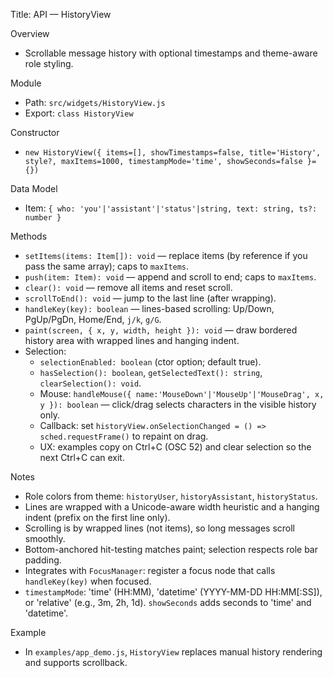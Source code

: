 Title: API — HistoryView

Overview
- Scrollable message history with optional timestamps and theme-aware role styling.

Module
- Path: `src/widgets/HistoryView.js`
- Export: `class HistoryView`

Constructor
- `new HistoryView({ items=[], showTimestamps=false, title='History', style?, maxItems=1000, timestampMode='time', showSeconds=false }={})`

Data Model
- Item: `{ who: 'you'|'assistant'|'status'|string, text: string, ts?: number }`

Methods
- `setItems(items: Item[]): void` — replace items (by reference if you pass the same array); caps to `maxItems`.
- `push(item: Item): void` — append and scroll to end; caps to `maxItems`.
- `clear(): void` — remove all items and reset scroll.
- `scrollToEnd(): void` — jump to the last line (after wrapping).
- `handleKey(key): boolean` — lines-based scrolling: Up/Down, PgUp/PgDn, Home/End, `j/k`, `g/G`.
- `paint(screen, { x, y, width, height }): void` — draw bordered history area with wrapped lines and hanging indent.
- Selection:
  - `selectionEnabled: boolean` (ctor option; default true).
  - `hasSelection(): boolean`, `getSelectedText(): string`, `clearSelection(): void`.
  - Mouse: `handleMouse({ name:'MouseDown'|'MouseUp'|'MouseDrag', x, y }): boolean` — click/drag selects characters in the visible history only.
  - Callback: set `historyView.onSelectionChanged = () => sched.requestFrame()` to repaint on drag.
  - UX: examples copy on Ctrl+C (OSC 52) and clear selection so the next Ctrl+C can exit.

Notes
- Role colors from theme: `historyUser`, `historyAssistant`, `historyStatus`.
- Lines are wrapped with a Unicode-aware width heuristic and a hanging indent (prefix on the first line only).
- Scrolling is by wrapped lines (not items), so long messages scroll smoothly.
- Bottom-anchored hit-testing matches paint; selection respects role bar padding.
- Integrates with `FocusManager`: register a focus node that calls `handleKey(key)` when focused.
- `timestampMode`: 'time' (HH:MM), 'datetime' (YYYY-MM-DD HH:MM[:SS]), or 'relative' (e.g., 3m, 2h, 1d). `showSeconds` adds seconds to 'time' and 'datetime'.

Example
- In `examples/app_demo.js`, `HistoryView` replaces manual history rendering and supports scrollback.
